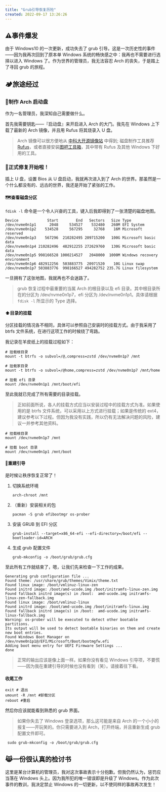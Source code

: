 ```yaml
---
title: "Grub引导恢复历险"
created: 2022-09-17 13:26:26
---
```

## ⚠事件爆发
由于 Windows10 的一次更新，成功失去了 grub 引导。这是一次历史性的事件——因为我再次回到了原本单 Windows 系统的畅快感之中：我再也不需要进行选择以进入 Windows 了。作为世界的管理员，我无法容忍 Arch 的丧失，于是踏上了寻回 grub 的旅程。

## 🏕旅途经过

### 💾制作 Arch 启动盘
作为一名管理员，我深知自己需要做什么。

首先我需要钥匙——『启动盘』来开启进入 Arch 的大门。我先在 Windows 上下载了最新的 Arch 镜像，并且用 Rufus 将其烧录入 U 盘。

> Arch 镜像可以很方便地从 [中科大开源镜像站](http://mirrors.ustc.edu.cn/) 中得到; 磁盘制作工具推荐 [Rufus](https://rufus.ie/zh/#)，或者直接安装[图吧工具箱](http://www.tbtool.cn/index.html)，其中带有 Rufus 及其他 Windows 下好用的工具。

### 🔰正式修复开始啦！
插上 U 盘，设置 Bios 从 U 盘启动，我就再次进入到了 Arch 的世界。那虽然是一个什么都没有的、远古的世界，我还是开始了紧张的工作。

#### 🗺查看磁盘分区
`fdisk -l` 命令是一个令人兴奋的工具，键入后我即得到了一张清楚的磁盘地图。

```shell
Device             Start        End   Sectors   Size Type  
/dev/nvme0n1p1      2048     534527    532480   260M EFI System  
/dev/nvme0n1p2    534528     567295     32768    16M Microsoft reserved  
/dev/nvme0n1p3    567296  210282495 209715200   100G Microsoft basic data  
/dev/nvme0n1p4 210282496  482912255 272629760   130G Microsoft basic data  
/dev/nvme0n1p5 998166528 1000214527   2048000  1000M Windows recovery environment  
/dev/nvme0n1p6 482912256  503883775  20971520    10G Linux swap  
/dev/nvme0n1p7 503883776  998166527 494282752 235.7G Linux filesystem
```

一旦拥有了这张地图，我就再也不会迷路了。

> grub 恢复过程中最重要的当属 Arch 的根目录以及 efi 目录。其中根目录所在的分区为 /dev/nvme0n1p7，efi 分区为 /dev/nvme0n1p1。具体请根据 `fdisk -l` 所显示的 Type 选择。

#### ⬆目录的挂载
分区挂载的情况各不相同，具体可以参照自己安装时的挂载方式。由于我采用了 btrfs 文件系统，在进行这项工作的时候绕了弯路。

我记录在羊皮纸上的挂载过程如下：

```shell
# 挂载根目录
mount -t btrfs -o subvol=/@,compress=zstd /dev/nvme0n1p7 /mnt

# 挂载家目录
mount -t btrfs -o subvol=/@home,compress=zstd /dev/nvme0n1p7 /mnt/home

# 挂载 efi 目录
mount /dev/nvme0n1p1 /mnt/boot/efi
```

至此我就已完成了所有需要的目录挂载。

> 正如前面所说，各人的挂载方式应当以安装过程中的挂载方式为准。如果使用的是 btrfs 文件系统，可以采用以上方式进行挂载；如果是传统的 ext4，建议参考以下过程。但因为我没有实践，所以仍有无法解决问题的风险，建议一并参考其他资料。
```shell
# 挂载根目录
mount /dev/nvme0n1p7 /mnt

# 挂载 boot 目录
mount /dev/nvme0n1p1 /mnt/boot
```
#### 🕎重建引导
是时候让秩序恢复正常了！
1. 切换系统环境
   ```shell
   arch-chroot /mnt
   ```
1. （重新）安装相关的包
   ```shell
   pacman -S grub efibootmgr os-prober
   ```
3. 安装 GRUB 到 EFI 分区
   ```shell
   grub-install --target=x86_64-efi --efi-directory=/boot/efi --bootloader-id=ARCH
   ```
4. 生成 grub 配置文件
   ```
   grub-mkconfig -o /boot/grub/grub.cfg
   ```

至此所有工作就结束了，嗯，让我们先来检查一下工作的成果。

```shell
Generating grub configuration file ...  
Found theme: /usr/share/grub/themes/Vimix/theme.txt  
Found linux image: /boot/vmlinuz-linux-zen  
Found initrd image: /boot/amd-ucode.img /boot/initramfs-linux-zen.img  
Found fallback initrd image(s) in /boot:  amd-ucode.img initramfs-linux-zen-fallback.img  
Found linux image: /boot/vmlinuz-linux  
Found initrd image: /boot/amd-ucode.img /boot/initramfs-linux.img  
Found fallback initrd image(s) in /boot:  amd-ucode.img initramfs-linux-fallback.img  
Warning: os-prober will be executed to detect other bootable partitions.  
Its output will be used to detect bootable binaries on them and create new boot entries.  
Found Windows Boot Manager on /dev/nvme0n1p1@/EFI/Microsoft/Boot/bootmgfw.efi  
Adding boot menu entry for UEFI Firmware Settings ...  
done
```

> 正常的输出应该是像上面一样。如果你没有看见 Windows 引导项，不要慌——因为我在重建引导的时候也没有看到（笑）。请接着往下看。

#### 收尾工作
```shell
exit # 退出
umount -R /mnt #卸载分区
reboot #重启
```

然后你应该就能看到熟悉的 grub 界面。

>如果你失去了 Windows 登录选项，那么这可能是来自 Arch 的一个小小的报复——开玩笑的。你只需要进入到 Arch，打开终端，并且重新生成 grub 配置文件即可。

```shell
 sudo grub-mkconfig -o /boot/grub/grub.cfg
```

## 😹一份很认真的检讨书
这里是某台计算机的管理员，我对这次事故表示十分抱歉。但我仍然认为，惩罚应当落在 Windows 头上。因为我所犯的唯一错误即是升级了 Windows。作为此次事件的教训，我决定禁止 Windows 的一切更新，以不使同样的事故再次发生！